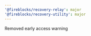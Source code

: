 ```yaml
---
'@fireblocks/recovery-relay': major
'@fireblocks/recovery-utility': major
---
```


Removed early access warning
